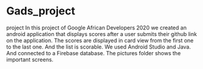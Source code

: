 # Gads_project
project
In this project of Google African Developers 2020 we created an android application that displays scores after a user submits their github link on the application.
The scores are displayed in card view from the first one to the last one. And the list is scorable.
We used Android Studio and Java. 
And connected to a Firebase database. 
The pictures folder shows the important screens.
